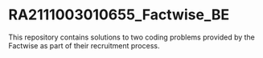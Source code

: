 # RA2111003010655_Factwise_BE
This repository contains solutions to two coding problems provided by the Factwise as part of their recruitment process.
